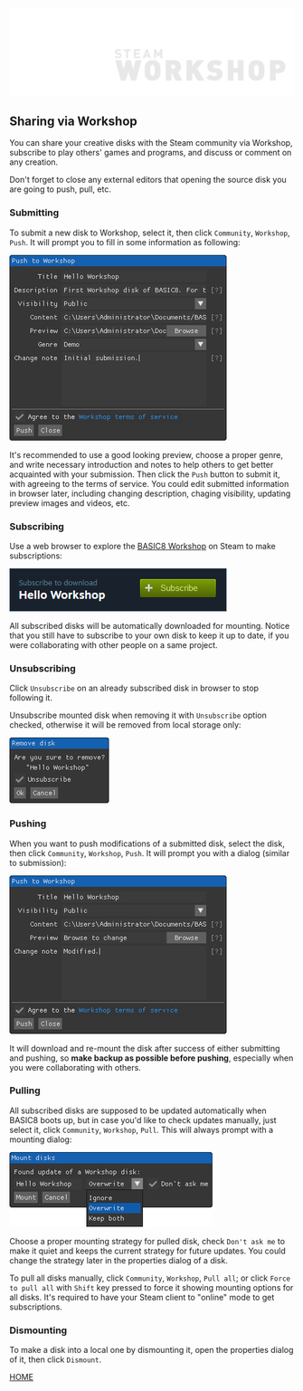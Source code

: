 ![](imgs/workshop.png)

## Sharing via Workshop

You can share your creative disks with the Steam community via Workshop, subscribe to play others' games and programs, and discuss or comment on any creation.

Don't forget to close any external editors that opening the source disk you are going to push, pull, etc.

### Submitting

To submit a new disk to Workshop, select it, then click `Community`, `Workshop`, `Push`. It will prompt you to fill in some information as following:

![](imgs/workshop_submit.png)

It's recommended to use a good looking preview, choose a proper genre, and write necessary introduction and notes to help others to get better acquainted with your submission. Then click the `Push` button to submit it, with agreeing to the terms of service. You could edit submitted information in browser later, including changing description, chaging visibility, updating preview images and videos, etc.

### Subscribing

Use a web browser to explore the [BASIC8 Workshop](https://steamcommunity.com/app/767240/workshop/) on Steam to make subscriptions:

![](imgs/workshop_subscribe.png)

All subscribed disks will be automatically downloaded for mounting. Notice that you still have to subscribe to your own disk to keep it up to date, if you were collaborating with other people on a same project.

### Unsubscribing

Click `Unsubscribe` on an already subscribed disk in browser to stop following it.

Unsubscribe mounted disk when removing it with `Unsubscribe` option checked, otherwise it will be removed from local storage only:

![](imgs/workshop_remove.png)

### Pushing

When you want to push modifications of a submitted disk, select the disk, then click `Community`, `Workshop`, `Push`. It will prompt you with a dialog (similar to submission):

![](imgs/workshop_push.png)

It will download and re-mount the disk after success of either submitting and pushing, so **make backup as possible before pushing**, especially when you were collaborating with others.

### Pulling

All subscribed disks are supposed to be updated automatically when BASIC8 boots up, but in case you'd like to check updates manually, just select it, click `Community`, `Workshop`, `Pull`. This will always prompt with a mounting dialog:

![](imgs/workshop_mount.png)

Choose a proper mounting strategy for pulled disk, check `Don't ask me` to make it quiet and keeps the current strategy for future updates. You could change the strategy later in the properties dialog of a disk.

To pull all disks manually, click `Community`, `Workshop`, `Pull all`; or click `Force to pull all` with `Shift` key pressed to force it showing mounting options for all disks. It's required to have your Steam client to "online" mode to get subscriptions.

### Dismounting

To make a disk into a local one by dismounting it, open the properties dialog of it, then click `Dismount`.

[HOME](#sharing-via-workshop)
